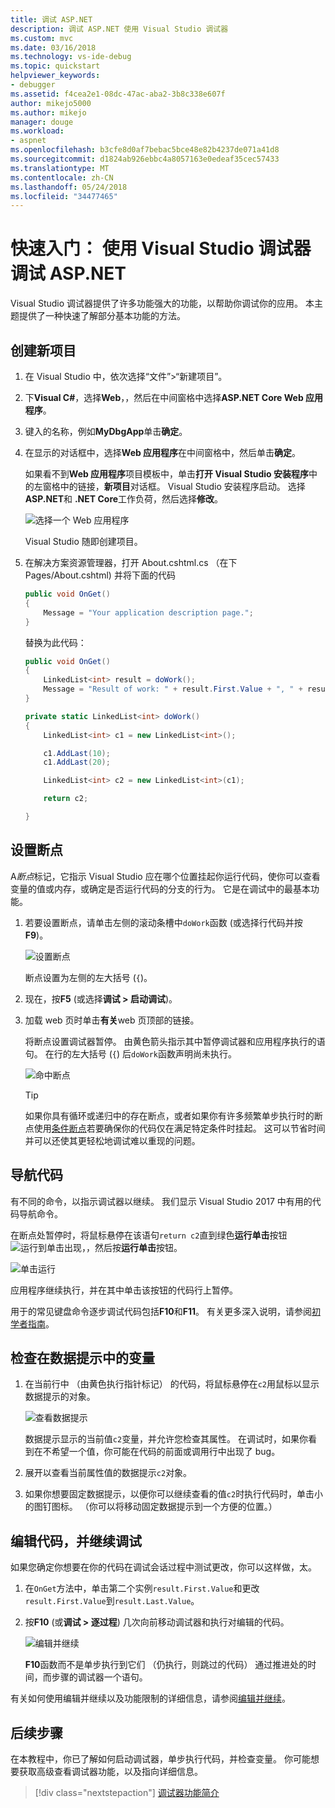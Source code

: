 ```yaml
---
title: 调试 ASP.NET
description: 调试 ASP.NET 使用 Visual Studio 调试器
ms.custom: mvc
ms.date: 03/16/2018
ms.technology: vs-ide-debug
ms.topic: quickstart
helpviewer_keywords:
- debugger
ms.assetid: f4cea2e1-08dc-47ac-aba2-3b8c338e607f
author: mikejo5000
ms.author: mikejo
manager: douge
ms.workload:
- aspnet
ms.openlocfilehash: b3cfe8d0af7bebac5bce48e82b4237de071a41d8
ms.sourcegitcommit: d1824ab926ebbc4a8057163e0edeaf35cec57433
ms.translationtype: MT
ms.contentlocale: zh-CN
ms.lasthandoff: 05/24/2018
ms.locfileid: "34477465"
---
```

# <a name="quickstart-debug-aspnet-with-the-visual-studio-debugger"></a>快速入门： 使用 Visual Studio 调试器调试 ASP.NET

Visual Studio 调试器提供了许多功能强大的功能，以帮助你调试你的应用。 本主题提供了一种快速了解部分基本功能的方法。

## <a name="create-a-new-project"></a>创建新项目 

1. 在 Visual Studio 中，依次选择“文件”>“新建项目”。

1. 下**Visual C#**，选择**Web**，，然后在中间窗格中选择**ASP.NET Core Web 应用程序**。

1. 键入的名称，例如**MyDbgApp**单击**确定**。

1. 在显示的对话框中，选择**Web 应用程序**在中间窗格中，然后单击**确定**。

     如果看不到**Web 应用程序**项目模板中，单击**打开 Visual Studio 安装程序**中的左窗格中的链接，**新项目**对话框。 Visual Studio 安装程序启动。 选择**ASP.NET**和 **.NET Core**工作负荷，然后选择**修改**。

    ![选择一个 Web 应用程序](../debugger/media/dbg-qs-aspnet-choose-web-app.png)

    Visual Studio 随即创建项目。

1. 在解决方案资源管理器，打开 About.cshtml.cs （在下 Pages/About.cshtml) 并将下面的代码

    ```csharp
    public void OnGet()
    {
        Message = "Your application description page.";
    }
    ```

    替换为此代码：

    ```csharp
    public void OnGet()
    {
        LinkedList<int> result = doWork();
        Message = "Result of work: " + result.First.Value + ", " + result.First.Value;
    }

    private static LinkedList<int> doWork()
    {
        LinkedList<int> c1 = new LinkedList<int>();

        c1.AddLast(10);
        c1.AddLast(20);

        LinkedList<int> c2 = new LinkedList<int>(c1);

        return c2;

    }
    ```

## <a name="set-a-breakpoint"></a>设置断点

A*断点*标记，它指示 Visual Studio 应在哪个位置挂起你运行代码，使你可以查看变量的值或内存，或确定是否运行代码的分支的行为。 它是在调试中的最基本功能。

1. 若要设置断点，请单击左侧的滚动条槽中`doWork`函数 (或选择行代码并按**F9**)。

    ![设置断点](../debugger/media/dbg-qs-set-breakpoint-aspnet.png)

    断点设置为左侧的左大括号 (`{`)。

1. 现在，按**F5** (或选择**调试 > 启动调试**)。

1. 加载 web 页时单击**有关**web 页顶部的链接。

    将断点设置调试器暂停。 由黄色箭头指示其中暂停调试器和应用程序执行的语句。 在行的左大括号 (`{`) 后`doWork`函数声明尚未执行。

    ![命中断点](../debugger/media/dbg-qs-hit-breakpoint-aspnet.png)

    > [!TIP]
    > 如果你具有循环或递归中的存在断点，或者如果你有许多频繁单步执行时的断点使用[条件断点](../debugger/using-breakpoints.md#BKMK_Specify_a_breakpoint_condition_using_a_code_expression)若要确保你的代码仅在满足特定条件时挂起。 这可以节省时间并可以还使其更轻松地调试难以重现的问题。

## <a name="navigate-code"></a>导航代码

有不同的命令，以指示调试器以继续。 我们显示 Visual Studio 2017 中有用的代码导航命令。

在断点处暂停时，将鼠标悬停在该语句`return c2`直到绿色**运行单击**按钮![运行到单击](../debugger/media/dbg-tour-run-to-click.png)出现，，然后按**运行单击**按钮。

![单击运行](../debugger/media/dbg-qs-run-to-click-aspnet.png)

应用程序继续执行，并在其中单击该按钮的代码行上暂停。

用于的常见键盘命令逐步调试代码包括**F10**和**F11**。 有关更多深入说明，请参阅[初学者指南](../debugger/getting-started-with-the-debugger.md)。

## <a name="inspect-variables-in-a-datatip"></a>检查在数据提示中的变量

1. 在当前行中 （由黄色执行指针标记） 的代码，将鼠标悬停在`c2`用鼠标以显示数据提示的对象。

    ![查看数据提示](../debugger/media/dbg-qs-data-tip-aspnet.png)

    数据提示显示的当前值`c2`变量，并允许您检查其属性。 在调试时，如果你看到在不希望一个值，你可能在代码的前面或调用行中出现了 bug。 

2. 展开以查看当前属性值的数据提示`c2`对象。

3. 如果你想要固定数据提示，以便你可以继续查看的值`c2`时执行代码时，单击小的图钉图标。 （你可以将移动固定数据提示到一个方便的位置。）

## <a name="edit-code-and-continue-debugging"></a>编辑代码，并继续调试

如果您确定你想要在你的代码在调试会话过程中测试更改，你可以这样做，太。

1. 在`OnGet`方法中，单击第二个实例`result.First.Value`和更改`result.First.Value`到`result.Last.Value`。

1. 按**F10** (或**调试 > 逐过程**) 几次向前移动调试器和执行对编辑的代码。

    ![编辑并继续](../debugger/media/dbg-qs-edit-and-continue-aspnet.png "编辑并继续")

    **F10**函数而不是单步执行到它们 （仍执行，则跳过的代码） 通过推进处的时间，而步骤的调试器一个语句。

有关如何使用编辑并继续以及功能限制的详细信息，请参阅[编辑并继续](../debugger/edit-and-continue.md)。

## <a name="next-steps"></a>后续步骤

在本教程中，你已了解如何启动调试器，单步执行代码，并检查变量。 你可能想要获取高级查看调试器功能，以及指向详细信息。

> [!div class="nextstepaction"]
> [调试器功能简介](../debugger/debugger-feature-tour.md)
